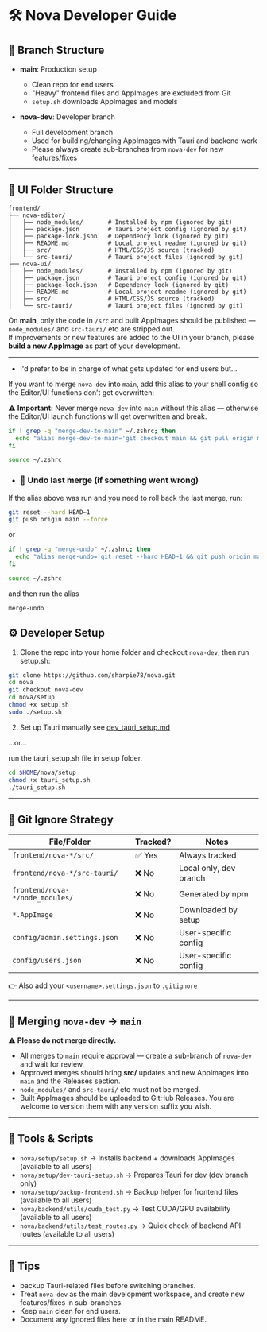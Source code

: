 # 🛠️ Nova Developer Guide  

## 🔀 Branch Structure  

- **main**: Production setup  
  - Clean repo for end users  
  - "Heavy" frontend files and AppImages are excluded from Git  
  - `setup.sh` downloads AppImages and models  

- **nova-dev**: Developer branch  
  - Full development branch  
  - Used for building/changing AppImages with Tauri and backend work  
  - Please always create sub-branches from `nova-dev` for new features/fixes

---

## 📁 UI Folder Structure  

```
frontend/
├── nova-editor/
│   ├── node_modules/       # Installed by npm (ignored by git)
│   ├── package.json        # Tauri project config (ignored by git)
│   ├── package-lock.json   # Dependency lock (ignored by git)
│   ├── README.md           # Local project readme (ignored by git)
│   ├── src/                # HTML/CSS/JS source (tracked)
│   └── src-tauri/          # Tauri project files (ignored by git)
├── nova-ui/
│   ├── node_modules/       # Installed by npm (ignored by git)
│   ├── package.json        # Tauri project config (ignored by git)
│   ├── package-lock.json   # Dependency lock (ignored by git)
│   ├── README.md           # Local project readme (ignored by git)
│   ├── src/                # HTML/CSS/JS source (tracked)
│   └── src-tauri/          # Tauri project files (ignored by git)
```  

On **main**, only the code in `/src` and built AppImages should be published — `node_modules/` and `src-tauri/` etc are stripped out.  
If improvements or new features are added to the UI in your branch, please **build a new AppImage** as part of your development.  

---

- I'd prefer to be in charge of what gets updated for end users but...

If you want to merge `nova-dev` into `main`, add this alias to your shell config so the Editor/UI functions don’t get overwritten:

⚠️ **Important:** Never merge `nova-dev` into `main` without this alias — otherwise the Editor/UI launch functions will get overwritten and break.

```bash
if ! grep -q "merge-dev-to-main" ~/.zshrc; then
  echo "alias merge-dev-to-main='git checkout main && git pull origin main && git merge --no-commit --no-ff nova-dev && git checkout --ours -- backend/servers/editor_router.py backend/tray/tray_ui.py && git add backend/servers/editor_router.py backend/tray/tray_ui.py && git commit -m \"Merge nova-dev into main (keep main editor/tray)\" && git push origin main'" >> ~/.zshrc
fi

source ~/.zshrc
```
- ### 🛑 Undo last merge (if something went wrong)

If the alias above was run and you need to roll back the last merge, run:

```bash
git reset --hard HEAD~1
git push origin main --force
```
or

```bash
if ! grep -q "merge-undo" ~/.zshrc; then
  echo "alias merge-undo='git reset --hard HEAD~1 && git push origin main --force'" >> ~/.zshrc
fi

source ~/.zshrc
```
and then run the alias

```bash
merge-undo
```

## ⚙️ Developer Setup  

1. Clone the repo into your home folder and checkout `nova-dev`, then run setup.sh:

```bash
git clone https://github.com/sharpie78/nova.git
cd nova
git checkout nova-dev
cd nova/setup
chmod +x setup.sh
sudo ./setup.sh
```  

2. Set up Tauri manually see [dev_tauri_setup.md](dev_tauri_setup.md)

...or...

run the tauri_setup.sh file in setup folder.

```bash
cd $HOME/nova/setup
chmod +x tauri_setup.sh
./tauri_setup.sh
```

---

## 🚫 Git Ignore Strategy  

| File/Folder                    | Tracked? | Notes                       |
|--------------------------------|----------|-----------------------------|
| `frontend/nova-*/src/`          | ✅ Yes   | Always tracked              |
| `frontend/nova-*/src-tauri/`    | ❌ No    | Local only, dev branch      |
| `frontend/nova-*/node_modules/` | ❌ No    | Generated by npm            |
| `*.AppImage`                    | ❌ No    | Downloaded by setup         |
| `config/admin.settings.json`    | ❌ No    | User-specific config        |
| `config/users.json`             | ❌ No    | User-specific config        |  

👉 Also add your `<username>.settings.json` to `.gitignore`  

---

## 🔄 Merging `nova-dev` → `main`  

⚠️ **Please do not merge directly.**  
- All merges to `main` require approval — create a sub-branch of `nova-dev` and wait for review.  
- Approved merges should bring **src/** updates and new AppImages into `main` and the Releases section.  
- `node_modules/` and `src-tauri/` etc must not be merged.  
- Built AppImages should be uploaded to GitHub Releases. You are welcome to version them with any version suffix you wish.  

---

## 🧪 Tools & Scripts  

- `nova/setup/setup.sh` → Installs backend + downloads AppImages (available to all users)  
- `nova/setup/dev-tauri-setup.sh` → Prepares Tauri for dev (dev branch only)  
- `nova/setup/backup-frontend.sh` → Backup helper for frontend files (available to all users)  
- `nova/backend/utils/cuda_test.py` → Test CUDA/GPU availability (available to all users)  
- `nova/backend/utils/test_routes.py` → Quick check of backend API routes (available to all users)  

---

## 📎 Tips

- backup Tauri-related files before switching branches.
- Treat `nova-dev` as the main development workspace, and create new features/fixes in sub-branches.
- Keep `main` clean for end users.
- Document any ignored files here or in the main README.
